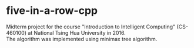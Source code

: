 # five-in-a-row-cpp
Midterm project for the course "Introduction to Intelligent Computing" (CS-460100) at National Tsing Hua University in 2016.
<br>
The algorithm was implemented using minimax tree algorithm.
